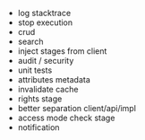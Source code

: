  - log stacktrace
 - stop execution
 - crud
 - search
 - inject stages from client
 - audit / security
 - unit tests
 - attributes metadata
 - invalidate cache
 - rights stage
 - better separation client/api/impl
 - access mode check stage
 - notification
